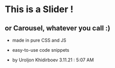 # This is a Slider !
## or Carousel, whatever you call :)
- made in pure CSS and JS
- easy-to-use code snippets

- by Uroljon Khidirboev 
  3.11.21 : 5:07 AM